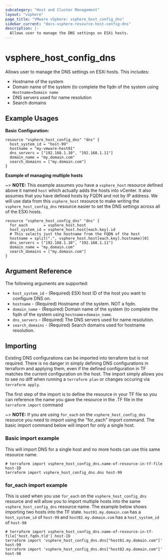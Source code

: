 ```yaml
---
subcategory: "Host and Cluster Management"
layout: "vsphere"
page_title: "VMware vSphere: vsphere_host_config_dns"
sidebar_current: "docs-vsphere-resource-host-config-dns"
description: |-
  Allows user to manage the DNS settings on ESXi hosts.
---
```


# vsphere_host_config_dns

Allows user to manage the DNS settings on ESXi hosts. This includes:
* Hostname of the system
* Domain name of the system (to complete the fqdn of the system using `Hostname`+`Domain name`
* DNS servers used for name resolution
* Search domains

## Example Usages

**Basic Configuration:**

```hcl
resource "vsphere_host_config_dns" "dns" {
  host_system_id = "host-99"
  hostname = "my-vmware-host01"
  dns_servers = ["192.168.1.10", "192.168.1.11"]
  domain_name = "my.domain.com"
  search_domains = ["my.domain.com"]
}
```

**Example of managing multiple hosts**

~> **NOTE:** This example assumes you have a `vsphere_host` resource defined above it named `host` which actually adds the hosts into vCenter. It also assumes that you have defined hosts by FQDN and not by IP address. We will use data from this `vsphere_host` resource to make writing the `vsphere_host_config_dns` resource easier to set the DNS settings across all of the ESXi hosts.

```hcl
resource "vsphere_host_config_dns" "dns" {
  for_each       = vsphere_host.host
  host_system_id = vsphere_host.host[each.key].id
  # This selects just the hostname from the FQDN of the host
  hostname = split(".", vsphere_host.host[each.key].hostname)[0]
  dns_servers = ["192.168.1.10", "192.168.1.11"]
  domain_name = "my.domain.com"
  search_domains = ["my.domain.com"]
}
```
## Argument Reference

The following arguments are supported:
* `host_system_id` - (Required) ESXi host ID of the host you want to configure DNS on.
* `hostname` - (Required) Hostname of the system. NOT a fqdn.
* `domain_name` - (Required) Domain name of the system (to complete the fqdn of the system using `hostname`+`domain_name`.
* `dns_servers` - (Required) The DNS servers used for name resolution.
* `search_domains` - (Required) Search domains used for hostname resolution.


## Importing

Existing DNS configurations can be imported into terraform but is not required. There is no danger in simply defining DNS configurations in terraform and applying them, even if the defined configuration in TF matches the current configuration on the host. The import simply allows you to see no diff when running a `terraform plan` or changes occuring via  `terraform apply`.

The first step of the import is to define the resource in your TF file so you can reference the name you gave the resource in the .TF file in the `terraform import` command

~> **NOTE:** If you are using `for_each` on the `vsphere_host_config_dns` resource you need to import using the "for_each" import command. The basic import command below will import for only a single host.

### Basic import example

This will import DNS for a single host and no more hosts can use this same resource name.

```
# terraform import vsphere_host_config_dns.name-of-resource-in-tf-file host-ID
terraform import vsphere_host_config_dns.dns host-99
```

### for_each import example

This is used when you use `for_each` on the `vsphere_host_config_dns` resource and will allow you to import multiple hosts into the same `vsphere_host_config_dns` resource name. The example below shows importing two hosts into the TF state. `host01.my.domain.com` has a `host_system_id` of `host-99` and `host02.my.domain.com` has a `host_system_id` of `host-98`

```
# terraform import vsphere_host_config_dns.name-of-resource-in-tf-file['host.fqdn.tld'] host-ID
terraform import 'vsphere_host_config_dns.dns["host01.my.domain.com"]' host-99
terraform import 'vsphere_host_config_dns.dns["host02.my.domain.com"]' host-98
```
